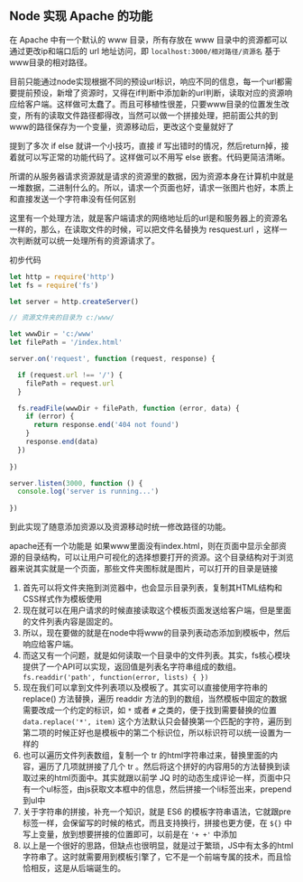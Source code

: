 ## Node 实现 Apache 的功能

在 Apache 中有一个默认的 www 目录，所有存放在 www 目录中的资源都可以通过更改ip和端口后的 url 地址访问，即 `localhost:3000/相对路径/资源名` 基于www目录的相对路径。

目前只能通过node实现根据不同的预设url标识，响应不同的信息，每一个url都需要提前预设，新增了资源时，又得在if判断中添加新的url判断，读取对应的资源响应给客户端。这样做可太蠢了。而且可移植性很差，只要www目录的位置发生改变，所有的读取文件路径都得改，当然可以做一个拼接处理，把前面公共的到www的路径保存为一个变量，资源移动后，更改这个变量就好了

提到了多次 if else 就讲一个小技巧，直接 if 写出错时的情况，然后return掉，接着就可以写正常的功能代码了。这样做可以不用写 else 嵌套。代码更简洁清晰。

所谓的从服务器请求资源就是请求的资源里的数据，因为资源本身在计算机中就是一堆数据，二进制什么的。所以，请求一个页面也好，请求一张图片也好，本质上和直接发送一个字符串没有任何区别

这里有一个处理方法，就是客户端请求的网络地址后的url是和服务器上的资源名一样的，那么，在读取文件的时候，可以把文件名替换为 resquest.url ，这样一次判断就可以统一处理所有的资源请求了。

初步代码

```javascript
let http = require('http')
let fs = require('fs')

let server = http.createServer()

// 资源文件夹的目录为 c:/www/

let wwwDir = 'c:/www'
let filePath = '/index.html'

server.on('request', function (request, response) {

  if (request.url !== '/') {
    filePath = request.url
  }

  fs.readFile(wwwDir + filePath, function (error, data) {
    if (error) {
      return response.end('404 not found')
    }
    response.end(data)
  })
  
})

server.listen(3000, function () {
  console.log('server is running...')
  
})
```

到此实现了随意添加资源以及资源移动时统一修改路径的功能。

apache还有一个功能是 如果www里面没有index.html，则在页面中显示全部资源的目录结构，可以让用户可视化的选择想要打开的资源。这个目录结构对于浏览器来说其实就是一个页面，那些文件夹图标就是图片，可以打开的目录是链接

1. 首先可以将文件夹拖到浏览器中，也会显示目录列表，复制其HTML结构和CSS样式作为模板使用
2. 现在就可以在用户请求的时候直接读取这个模板页面发送给客户端，但是里面的文件列表内容是固定的。
3. 所以，现在要做的就是在node中将www的目录列表动态添加到模板中，然后响应给客户端。
4. 而这又有一个问题，就是如何读取一个目录中的文件列表。其实，fs核心模块提供了一个API可以实现，返回值是列表名字符串组成的数组。
	`fs.readdir('path', function(error, lists) { })`
5. 现在我们可以拿到文件列表项以及模板了。其实可以直接使用字符串的 replace() 方法替换，遍历 readdir 方法的到的数组，当然模板中固定的数据需要改成一个约定的标识，如 `*` 或者 `#` 之类的，便于找到需要替换的位置
	`data.replace('*', item)`
	这个方法默认只会替换第一个匹配的字符，遍历到第二项的时候正好也是模板中的第二个标识位，所以标识符可以统一设置为一样的
6. 也可以遍历文件列表数组，复制一个 tr 的html字符串过来，替换里面的内容，遍历了几项就拼接了几个 tr 。然后将这个拼好的内容用5的方法替换到读取过来的html页面中。其实就跟以前学 JQ 时的动态生成评论一样，页面中只有一个ul标签，由js获取文本框中的信息，然后拼接一个li标签出来，prepend到ul中
7. 关于字符串的拼接，补充一个知识，就是 ES6 的模板字符串语法，它就跟pre标签一样，会保留写的时候的格式，而且支持换行，拼接也更方便，在 `${}` 中写上变量，放到想要拼接的位置即可，以前是在 `'+ +'` 中添加
8. 以上是一个很好的思路，但缺点也很明显，就是过于繁琐，JS中有太多的html字符串了。这时就需要用到模板引擎了，它不是一个前端专属的技术，而且恰恰相反，这是从后端诞生的。